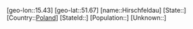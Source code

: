﻿---
location: [51.67,15.43]
type: City
tags:
- geo/City


SpocWebEntityId: 30954
isDeleted: false
confidential: public

---
[geo-lon::15.43]
[geo-lat::51.67]
[name::Hirschfeldau]
[State::]
[Country::[Poland](geo/Continent/Europe/Poland.md)]
[StateId::]
[Population::]
[Unknown::]

